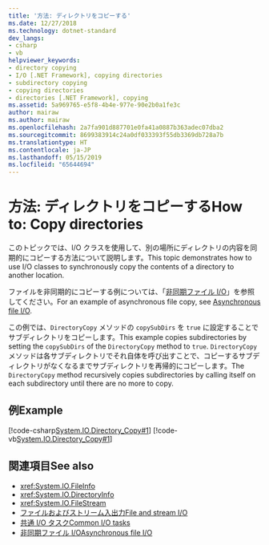 ```yaml
---
title: '方法: ディレクトリをコピーする'
ms.date: 12/27/2018
ms.technology: dotnet-standard
dev_langs:
- csharp
- vb
helpviewer_keywords:
- directory copying
- I/O [.NET Framework], copying directories
- subdirectory copying
- copying directories
- directories [.NET Framework], copying
ms.assetid: 5a969765-e5f8-4b4e-977e-90e2b0a1fe3c
author: mairaw
ms.author: mairaw
ms.openlocfilehash: 2a7fa901d887701e0fa41a0887b363adec07dba2
ms.sourcegitcommit: 8699383914c24a0df033393f55db3369db728a7b
ms.translationtype: HT
ms.contentlocale: ja-JP
ms.lasthandoff: 05/15/2019
ms.locfileid: "65644694"
---
```

# <a name="how-to-copy-directories"></a><span data-ttu-id="a601a-102">方法: ディレクトリをコピーする</span><span class="sxs-lookup"><span data-stu-id="a601a-102">How to: Copy directories</span></span>
<span data-ttu-id="a601a-103">このトピックでは、I/O クラスを使用して、別の場所にディレクトリの内容を同期的にコピーする方法について説明します。</span><span class="sxs-lookup"><span data-stu-id="a601a-103">This topic demonstrates how to use I/O classes to synchronously copy the contents of a directory to another location.</span></span> 

<span data-ttu-id="a601a-104">ファイルを非同期的にコピーする例については、「[非同期ファイル I/O](../../../docs/standard/io/asynchronous-file-i-o.md)」を参照してください。</span><span class="sxs-lookup"><span data-stu-id="a601a-104">For an example of asynchronous file copy, see [Asynchronous file I/O](../../../docs/standard/io/asynchronous-file-i-o.md).</span></span> 

<span data-ttu-id="a601a-105">この例では、`DirectoryCopy` メソッドの `copySubDirs` を `true` に設定することでサブディレクトリをコピーします。</span><span class="sxs-lookup"><span data-stu-id="a601a-105">This example copies subdirectories by setting the `copySubDirs` of the `DirectoryCopy` method to `true`.</span></span> <span data-ttu-id="a601a-106">`DirectoryCopy` メソッドは各サブディレクトリでそれ自体を呼び出すことで、コピーするサブディレクトリがなくなるまでサブディレクトリを再帰的にコピーします。</span><span class="sxs-lookup"><span data-stu-id="a601a-106">The `DirectoryCopy` method recursively copies subdirectories by calling itself on each subdirectory until there are no more to copy.</span></span>  
  
## <a name="example"></a><span data-ttu-id="a601a-107">例</span><span class="sxs-lookup"><span data-stu-id="a601a-107">Example</span></span>  
 [!code-csharp[System.IO.Directory_Copy#1](../../../samples/snippets/csharp/VS_Snippets_CLR_System/system.IO.Directory_Copy/cs/program.cs#1)]
 [!code-vb[System.IO.Directory_Copy#1](../../../samples/snippets/visualbasic/VS_Snippets_CLR_System/system.IO.Directory_Copy/vb/Program.vb#1)]  
  
## <a name="see-also"></a><span data-ttu-id="a601a-108">関連項目</span><span class="sxs-lookup"><span data-stu-id="a601a-108">See also</span></span>

- <xref:System.IO.FileInfo>
- <xref:System.IO.DirectoryInfo>
- <xref:System.IO.FileStream>
- [<span data-ttu-id="a601a-109">ファイルおよびストリーム入出力</span><span class="sxs-lookup"><span data-stu-id="a601a-109">File and stream I/O</span></span>](../../../docs/standard/io/index.md)
- [<span data-ttu-id="a601a-110">共通 I/O タスク</span><span class="sxs-lookup"><span data-stu-id="a601a-110">Common I/O tasks</span></span>](../../../docs/standard/io/common-i-o-tasks.md)
- [<span data-ttu-id="a601a-111">非同期ファイル I/O</span><span class="sxs-lookup"><span data-stu-id="a601a-111">Asynchronous file I/O</span></span>](../../../docs/standard/io/asynchronous-file-i-o.md)
